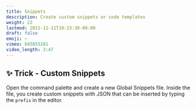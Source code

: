 ```yaml
---
title: Snippets
description: Create custom snippets or code templates
weight: 22
lastmod: 2021-11-11T10:23:30-09:00
draft: false
emoji: ✂️
vimeo: 645855281
video_length: 3:47
---
```


## ✨ Trick - Custom Snippets

Open the command palette and create a new Global Snippets file. Inside the file, you create custom snippets with JSON that can be inserted by typing the `prefix` in the editor.
